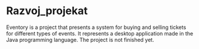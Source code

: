 # Razvoj_projekat
Eventory is a project that presents a system for buying and selling tickets for different types of events. It represents a desktop application made in the Java programming language. The project is not finished yet.
